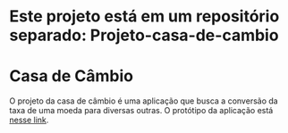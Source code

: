 # Este projeto está em um repositório separado: Projeto-casa-de-cambio

# Casa de Câmbio

O projeto da casa de câmbio é uma aplicação que busca a conversão da taxa de uma moeda para diversas outras.
O protótipo da aplicação está [nesse link](https://www.figma.com/file/H3gBEiF0F94VESCGx9DD17/Casa-de-C%C3%A2mbio?node-id=0%3A1).
